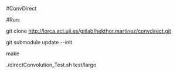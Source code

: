 #ConvDirect

#Run:

git clone http://lorca.act.uji.es/gitlab/hekthor.martinez/convdirect.git

git submodule update --init

make

./directConvolution_Test.sh test/large
